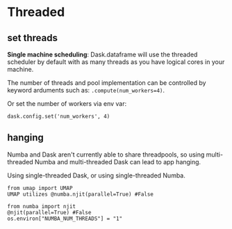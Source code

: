 # Threaded

## set threads
**Single machine scheduling**: Dask.dataframe will use the threaded scheduler by default with as many threads as you have logical cores in your machine.

The number of threads and pool implementation can be controlled by keyword arduments such as: `.compute(num_workers=4)`.

Or set the number of workers via env var:
```
dask.config.set('num_workers', 4)
```

## hanging
Numba and Dask aren't currently able to share threadpools, so using multi-threaded Numba and multi-threaded Dask can lead to app hanging.

Using single-threaded Dask, or using single-threaded Numba.
```
from umap import UMAP
UMAP utilizes @numba.njit(parallel=True) #False

from numba import njit
@njit(parallel=True) #False
os.environ["NUMBA_NUM_THREADS"] = "1"
```
